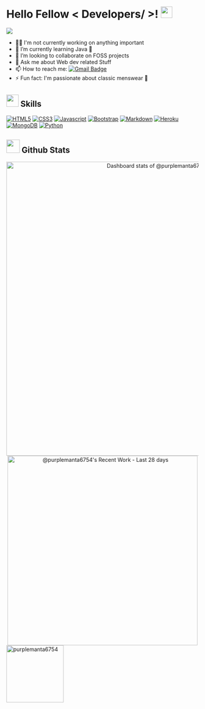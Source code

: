 <h1> Hello Fellow < Developers/ >! <img src = "https://raw.githubusercontent.com/MartinHeinz/MartinHeinz/master/wave.gif" width = 30px> </h1>
<p align='center'>
</p>

<p>
<img src="https://readme-typing-svg.demolab.com?font=JetBrains+Mono&pause=2000&vCenter=true&random=false&width=435&lines=Welcome+to+my+GitHub+Profile!;My+name+is+Gonzalo+Cruz;I'm+a+Computer+Enginering+student"/>
</p>

- 🤷‍♂️ I'm not currently working on anything important
- 🌱 I’m currently learning Java 🍵
- 👯 I’m looking to collaborate on FOSS projects
- 💬 Ask me about Web dev related Stuff
- 📫 How to reach me: [![Gmail Badge](https://img.shields.io/badge/-Gmail-c14438?style=flat-square&logo=Gmail&logoColor=white&link=mailto:prplmanta@gmail.com)](mailto:prplmanta@gmail.com)
- ⚡ Fun fact: I'm passionate about classic menswear 🎩

<h2> <img src = "https://media2.giphy.com/media/QssGEmpkyEOhBCb7e1/giphy.gif?cid=ecf05e47a0n3gi1bfqntqmob8g9aid1oyj2wr3ds3mg700bl&rid=giphy.gif" width = 32px> Skills </h2>

<a href="#" target="_blank"><img alt="HTML5" src="https://img.shields.io/badge/HTML5-E34F26?style=for-the-badge&logo=html5&logoColor=white"/></a>
<a href="#" target="_blank"><img alt="CSS3" src="https://img.shields.io/badge/CSS3-1572B6?style=for-the-badge&logo=css3&logoColor=white"/></a>
<a href="https://www.javascript.com/" target="_blank"><img alt="Javascript" src="https://img.shields.io/badge/JavaScript-F7DF1E?style=for-the-badge&logo=javascript&logoColor=black"></a>
<a href="https://getbootstrap.com/" target="_blank"><img alt="Bootstrap" src="https://img.shields.io/badge/Bootstrap-563D7C?style=for-the-badge&logo=bootstrap&logoColor=white"/></a>
<a href="#" target="_blank"><img alt="Markdown" src="https://img.shields.io/badge/Markdown-000000?style=for-the-badge&logo=markdown&logoColor=white"/></a>
<a href="https://www.heroku.com/"><img alt="Heroku" src="https://img.shields.io/badge/Heroku-430098?style=for-the-badge&logo=heroku&logoColor=white"></a>
<a href="https://www.mongodb.com/"><img alt="MongoDB" src="https://img.shields.io/badge/MongoDB-4EA94B?style=for-the-badge&logo=mongodb&logoColor=white"></a>
<a href="https://www.python.org/"><img alt="Python" src="https://img.shields.io/badge/python-3670A0?style=for-the-badge&logo=python&logoColor=ffdd54"></a>

<h2> <img src="https://i.pinimg.com/originals/65/c4/f4/65c4f452571be1261e9c623f7da488ac.gif" width="35px"> Github Stats </h2>

<!-- Made with [OSS Insight](https://ossinsight.io/) -->
<a href="https://next.ossinsight.io/widgets/official/compose-user-dashboard-stats?user_id=94023073" target="_blank" style="display: block" align="center">
  <picture>
    <source media="(prefers-color-scheme: dark)" srcset="https://next.ossinsight.io/widgets/official/compose-user-dashboard-stats/thumbnail.png?user_id=94023073&image_size=auto&color_scheme=dark" width="771" height="auto">
    <img alt="Dashboard stats of @purplemanta6754" src="https://next.ossinsight.io/widgets/official/compose-user-dashboard-stats/thumbnail.png?user_id=94023073&image_size=auto&color_scheme=light" width="771" height="auto">
  </picture>
</a>

<a href="https://next.ossinsight.io/widgets/official/compose-currently-working-on?user_id=94023073&activity_type=all" target="_blank" style="display: block" align="center">
  <picture>
    <source media="(prefers-color-scheme: dark)" srcset="https://next.ossinsight.io/widgets/official/compose-currently-working-on/thumbnail.png?user_id=94023073&activity_type=all&image_size=auto&color_scheme=dark" width="497.5" height="auto">
    <img alt="@purplemanta6754's Recent Work - Last 28 days" src="https://next.ossinsight.io/widgets/official/compose-currently-working-on/thumbnail.png?user_id=94023073&activity_type=all&image_size=auto&color_scheme=light" width="497.5" height="auto">
  </picture>
</a>

<picture>
  <source media="(prefers-color-scheme: dark)" srcset="https://github-readme-stats.vercel.app/api/top-langs/?username=anuraghazra&layout=compact&theme=one_dark_pro" height="150">
  <img src="https://github-readme-stats.vercel.app/api/top-langs/?username=anuraghazra&layout=compact&theme=default" alt="purplemanta6754" height="150"/>
</picture>

<br/>
